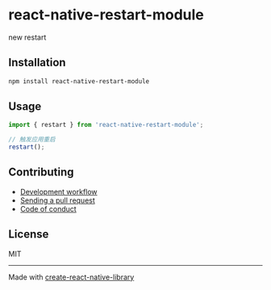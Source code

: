 # react-native-restart-module

new restart

## Installation

```sh
npm install react-native-restart-module
```

## Usage

```js
import { restart } from 'react-native-restart-module';

// 触发应用重启
restart();
```

## Contributing

- [Development workflow](CONTRIBUTING.md#development-workflow)
- [Sending a pull request](CONTRIBUTING.md#sending-a-pull-request)
- [Code of conduct](CODE_OF_CONDUCT.md)

## License

MIT

---

Made with [create-react-native-library](https://github.com/callstack/react-native-builder-bob)
